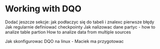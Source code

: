 # Working with DQO


Dodać jeszcze sekcje:
jak podłaczyc się do tabeli i znalexc pierwsze błędy
Jak regularnie definiować checkpointy
Jak nalizowac dane partyc - how to analize table partion
How to analize data from multiple sources

Jak skonfigurowac DQO na linux - Maciek ma przygotowac 

